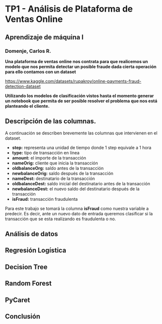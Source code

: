 #  TP1 - Análisis de Plataforma de Ventas Online

## Aprendizaje de máquina I

### Domenje, Carlos R.


**Una plataforma de ventas online nos contrata para que realicemos un modelo que nos permita detectar un posible fraude dada cierta operación para ello contamos con un dataset**

https://www.kaggle.com/datasets/rupakroy/online-payments-fraud-detection-dataset

**Utilizando los modelos de clasificación vistos hasta el momento generar un notebook que permita de ser posible resolver el problema que nos está planteando el cliente.**

## Descripción de las columnas.

A continuación se describen brevemente las columnas que intervienen en el dataset. 

- **step:** representa una unidad de tiempo donde 1 step equivale a 1 hora
- **type:** tipo de transacción en línea
- **amount:** el importe de la transacción
- **nameOrig:** cliente que inicia la transacción
- **oldbalanceOrg:** saldo antes de la transacción
- **newbalanceOrig:** saldo después de la transacción
- **nameDest:** destinatario de la transacción
- **oldbalanceDest:** saldo inicial del destinatario antes de la transacción
- **newbalanceDest:** el nuevo saldo del destinatario después de la transacción
- **isFraud:** transacción fraudulenta

Para este trabajo se tomará la columna **isFraud** como nuestra variable a predecir. Es decir, ante un nuevo dato de entrada queremos clasificar si la transacción que se esta realizando es fraudulenta o no. 

## Análisis de datos

## Regresión Logística

## Decision Tree

## Random Forest

## PyCaret

## Conclusión
